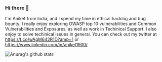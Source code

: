 ### Hi there 👋

I'm Aniket from India, and I spend my time in ethical hacking and bug bounty. I really enjoy exploring OWASP top 10 vulnerabilities and Common Vulnerabilities and Exposures, as well as work in Techinical Support. I also enjoy to solve techinical issues in general. You can check out my twitter at https://t.co/wAgM642R1D?amp=1 or https://www.linkedin.com/in/aniket1900/
 
 ![Anurag's github stats](https://github-readme-stats.vercel.app/api?username=aniket1900)
